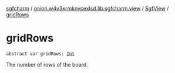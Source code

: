 [sgfcharm](../../index.md) / [onion.w4v3xrmknycexlsd.lib.sgfcharm.view](../index.md) / [SgfView](index.md) / [gridRows](./grid-rows.md)

# gridRows

`abstract var gridRows: `[`Int`](https://kotlinlang.org/api/latest/jvm/stdlib/kotlin/-int/index.html)

The number of rows of the board.

